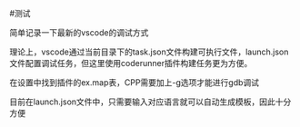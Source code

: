 #测试

简单记录一下最新的vscode的调试方式

理论上，vscode通过当前目录下的task.json文件构建可执行文件，launch.json文件配置调试任务，但这里使用coderunner插件构建任务更为方便。

在设置中找到插件的ex.map表，CPP需要加上-g选项才能进行gdb调试

目前在launch.json文件中，只需要输入对应语言就可以自动生成模板，因此十分方便